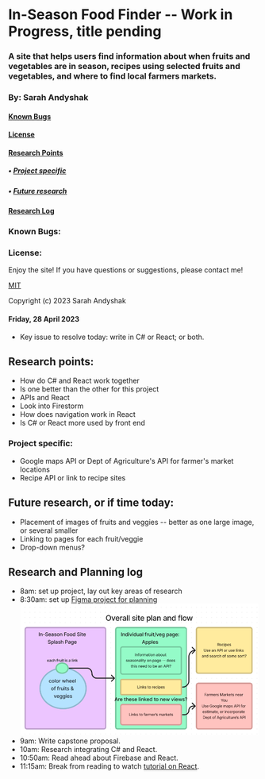 # In-Season Food Finder -- Work in Progress, title pending

### A site that helps users find information about when fruits and vegetables are in season, recipes using selected fruits and vegetables, and where to find local farmers markets. 

### By: Sarah Andyshak

#### [Known Bugs](#known-bugs)
#### [License](#license)
#### [Research Points](#research-points)
##### • [Project specific](#project-specific)
##### • [Future research](#future-research-or-if-time-today)
#### [Research Log](#research-and-planning-log)

### Known Bugs:

### License:
Enjoy the site! If you have questions or suggestions, please contact me!

[MIT](https://github.com/git/git-scm.com/blob/main/MIT-LICENSE.txt)

Copyright (c) 2023 Sarah Andyshak

#### Friday, 28 April 2023
* Key issue to resolve today: write in C# or React; or both. 

## Research points:
* How do C# and React work together
* Is one better than the other for this project
* APIs and React
* Look into Firestorm
* How does navigation work in React
* Is C# or React more used by front end

### Project specific:
* Google maps API or Dept of Agriculture's API for farmer's market locations
* Recipe API or link to recipe sites

## Future research, or if time today: 
* Placement of images of fruits and veggies -- better as one large image, or several smaller
* Linking to pages for each fruit/veggie
* Drop-down menus?

## Research and Planning log
* 8am: set up project, lay out key areas of research
* 8:30am: set up [Figma project for planning](https://www.figma.com/file/ZEGbWcXC5QjQC8gzE0UkQT/In-Season-Food-Capstone?node-id=0%3A1&t=v0GHrqAo6qvnaWos-1)
![capstone plan](food-site-plan.png)
* 9am: Write capstone proposal.
* 10am: Research integrating C# and React.
* 10:50am: Read ahead about Firebase and React.
* 11:15am: Break from reading to watch [tutorial on React](https://www.youtube.com/watch?v=b9eMGE7QtTk&list=PLWJHBbgEE85zkXzrgQ9fcHdvw4rH4Cx_U&index=4&ab_channel=JavaScriptMastery).